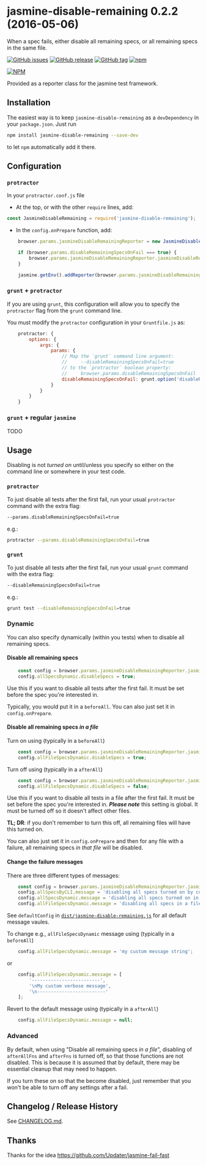 # jasmine-disable-remaining 0.2.2 (2016-05-06)

When a spec fails, either disable all remaining specs, or all remaining specs in the same file.

[![GitHub issues](https://img.shields.io/github/issues/whatware/jasmine-disable-remaining.svg?maxAge=3600&style=plastic)](https://github.com/whatware/jasmine-disable-remaining/issues)
[![GitHub release](https://img.shields.io/github/release/whatware/jasmine-disable-remaining.svg?maxAge=3600&style=plastic)](https://github.com/whatware/jasmine-disable-remaining)
[![GitHub tag](https://img.shields.io/github/tag/whatware/jasmine-disable-remaining.svg?maxAge=3600&style=plastic)](https://github.com/whatware/jasmine-disable-remaining)
[![npm](https://img.shields.io/npm/v/jasmine-disable-remaining.svg?maxAge=3600&style=plastic)](https://www.npmjs.com/package/jasmine-disable-remaining)

[![NPM](https://nodei.co/npm/jasmine-disable-remaining.png?downloads=true&downloadRank=true&stars=true)](https://nodei.co/npm/jasmine-disable-remaining/)

Provided as a reporter class for the jasmine test framework.

## Installation

The easiest way is to keep `jasmine-disable-remaining` as a `devDependency` in your `package.json`. Just run

```sh
npm install jasmine-disable-remaining --save-dev
```

to let `npm` automatically add it there.

## Configuration

### `protractor`

In your `protractor.conf.js` file

* At the top, or with the other `require` lines, add:

```js
const JasmineDisableRemaining = require('jasmine-disable-remaining');
```

* In the `config.onPrepare` function, add:

```js
    browser.params.jasmineDisableRemainingReporter = new JasmineDisableRemaining(jasmine);

    if (browser.params.disableRemainingSpecsOnFail === true) {
        browser.params.jasmineDisableRemainingReporter.jasmineDisableRemaining.config.allSpecsByCLI.disableSpecs = true;
    }

    jasmine.getEnv().addReporter(browser.params.jasmineDisableRemainingReporter);
```

### `grunt` + `protractor`

If you are using `grunt`, this configuration will allow you to specify the `protractor` flag from the `grunt` command line.

You must modify the `protractor` configuration in your `Gruntfile.js` as: 
```js
    protractor: {
        options: {
            args: {
                params: {
                    // Map the `grunt` command line argument:
                    //     --disableRemainingSpecsOnFail=true
                    // to the `protractor` boolean property:
                    //     browser.params.disableRemainingSpecsOnFail
                    disableRemainingSpecsOnFail: grunt.option('disableRemainingSpecsOnFail')
                }
            }
        }
    }
```

### `grunt` + regular `jasmine`

TODO

## Usage

Disabling is not _turned on_ until/unless you specify so either on the command line or somewhere in your test code.

### `protractor`

To just disable all tests after the first fail, run your usual `protractor` command with the extra flag:

```sh
--params.disableRemainingSpecsOnFail=true
```

e.g.:

```sh
protractor --params.disableRemainingSpecsOnFail=true
```

### `grunt`

To just disable all tests after the first fail, run your usual `grunt` command with the extra flag:

```sh
--disableRemainingSpecsOnFail=true
```

e.g.:

```sh
grunt test --disableRemainingSpecsOnFail=true
```

### Dynamic

You can also specify dynamically (within you tests) when to disable all remaining specs.

#### Disable all remaining specs

```js
    const config = browser.params.jasmineDisableRemainingReporter.jasmineDisableRemaining.config;
    config.allSpecsDynamic.disableSpecs = true;
```

Use this if you want to disable all tests after the first fail.
It must be set before the spec you're interested in.

Typically, you would put it in a `beforeAll`.
You can also just set it in `config.onPrepare`.

#### Disable all remaining specs _in a file_

Turn on using (typically in a `beforeAll`)

```js
    const config = browser.params.jasmineDisableRemainingReporter.jasmineDisableRemaining.config;
    config.allFileSpecsDynamic.disableSpecs = true;
```

Turn off using (typically in a `afterAll`)

```js
    const config = browser.params.jasmineDisableRemainingReporter.jasmineDisableRemaining.config;
    config.allFileSpecsDynamic.disableSpecs = false;
```

Use this if you want to disable all tests in a file after the first fail.
It must be set before the spec you're interested in.
**_Please note_** this setting is global.
It must be turned off so it doesn't affect other files.

**TL; DR**: if you don't remember to turn this off, all remaining files will have this turned on.

You can also just set it in `config.onPrepare` and then for any file with a failure,
all remaining specs _in that file_ will be disabled.

#### Change the failure messages

There are three different types of messages:

```js
    const config = browser.params.jasmineDisableRemainingReporter.jasmineDisableRemaining.config;
    config.allSpecsByCLI.message = 'disabling all specs turned on by command line';
    config.allSpecsDynamic.message = 'disabling all specs turned on in a suite';
    config.allFileSpecsDynamic.message = 'disabling all specs in a file turned on in a suite';
```

See `defaultConfig` in [`dist/jasmine-disable-remaining.js`](dist/jasmine-disable-remaining.js)
for all default message vaules.

To change e.g., `allFileSpecsDynamic` message using (typically in a `beforeAll`)

```js
    config.allFileSpecsDynamic.message = 'my custom message string';
```

or

```js
    config.allFileSpecsDynamic.message = [
        '-------------------------',
        '\nMy custom verbose message',
        '\n-------------------------'
    ];
```

Revert to the default message using (typically in a `afterAll`)

```js
    config.allFileSpecsDynamic.message = null;
```

### Advanced

By default, when using "Disable all remaining specs _in a file_", disabling of `afterAllFns` and `afterFns` is turned off,
so that those functions are not disabled.
This is because it is assumed that by default, there may be essential cleanup that may need to happen.

If you turn these on so that the become disabled, just remember that you won't be able to turn off any settings after a fail.

## Changelog / Release History

See [CHANGELOG.md](CHANGELOG.md).

## Thanks

Thanks for the idea https://github.com/Updater/jasmine-fail-fast
